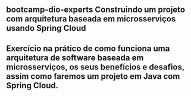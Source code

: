 <h2>bootcamp-dio-experts Construindo um projeto com arquitetura baseada em microsserviços usando Spring Cloud<h2>

Exercício na prático de como funciona uma arquitetura de software baseada em microsserviços, os seus benefícios e desafios, assim como faremos um projeto em Java com Spring Cloud.